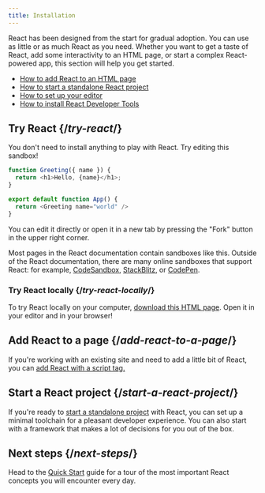 ```yaml
---
title: Installation
---
```


<Intro>

React has been designed from the start for gradual adoption. You can use as little or as much React as you need. Whether you want to get a taste of React, add some interactivity to an HTML page, or start a complex React-powered app, this section will help you get started.

</Intro>

<YouWillLearn isChapter={true}>

* [How to add React to an HTML page](/learn/add-react-to-a-website)
* [How to start a standalone React project](/learn/start-a-new-react-project)
* [How to set up your editor](/learn/editor-setup)
* [How to install React Developer Tools](/learn/react-developer-tools)

</YouWillLearn>

## Try React {/*try-react*/}

You don't need to install anything to play with React. Try editing this sandbox!

<Sandpack>

```js
function Greeting({ name }) {
  return <h1>Hello, {name}</h1>;
}

export default function App() {
  return <Greeting name="world" />
}
```

</Sandpack>

You can edit it directly or open it in a new tab by pressing the "Fork" button in the upper right corner.

Most pages in the React documentation contain sandboxes like this. Outside of the React documentation, there are many online sandboxes that support React: for example, [CodeSandbox](https://codesandbox.io/s/new), [StackBlitz](https://stackblitz.com/fork/react), or [CodePen](https://codepen.io/pen?&editors=0010&layout=left&prefill_data_id=3f4569d1-1b11-4bce-bd46-89090eed5ddb).

### Try React locally {/*try-react-locally*/}

To try React locally on your computer, [download this HTML page](https://raw.githubusercontent.com/reactjs/reactjs.org/main/static/html/single-file-example.html). Open it in your editor and in your browser!

## Add React to a page {/*add-react-to-a-page*/}

If you're working with an existing site and need to add a little bit of React, you can [add React with a script tag.](/learn/add-react-to-a-website)

## Start a React project {/*start-a-react-project*/}

If you're ready to [start a standalone project](/learn/start-a-new-react-project) with React, you can set up a minimal toolchain for a pleasant developer experience. You can also start with a framework that makes a lot of decisions for you out of the box.

## Next steps {/*next-steps*/}

Head to the [Quick Start](/learn) guide for a tour of the most important React concepts you will encounter every day.

